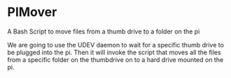 # PIMover
A Bash Script to move files from a thumb drive to a folder on the pi

We are going to use the UDEV daemon to wait for a specific thumb drive to be plugged into the pi. Then it will invoke the script that moves all the files from a specific folder on the thumbdrive on to a hard drive mounted on the pi. 
